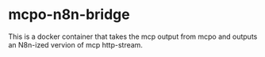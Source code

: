 # mcpo-n8n-bridge
This is a docker container that takes the mcp output from mcpo and outputs an N8n-ized vervion of mcp http-stream.
